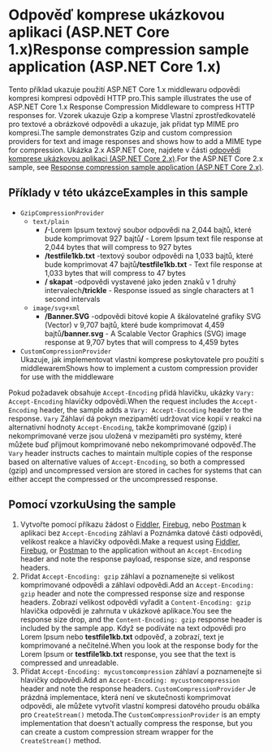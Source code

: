 # <a name="response-compression-sample-application-aspnet-core-1x"></a><span data-ttu-id="3c209-101">Odpověď komprese ukázkovou aplikaci (ASP.NET Core 1.x)</span><span class="sxs-lookup"><span data-stu-id="3c209-101">Response compression sample application (ASP.NET Core 1.x)</span></span>

<span data-ttu-id="3c209-102">Tento příklad ukazuje použití ASP.NET Core 1.x middlewaru odpovědi kompresi kompresi odpovědí HTTP pro.</span><span class="sxs-lookup"><span data-stu-id="3c209-102">This sample illustrates the use of ASP.NET Core 1.x Response Compression Middleware to compress HTTP responses for.</span></span> <span data-ttu-id="3c209-103">Vzorek ukazuje Gzip a komprese Vlastní zprostředkovatelé pro textové a obrázkové odpovědi a ukazuje, jak přidat typ MIME pro kompresi.</span><span class="sxs-lookup"><span data-stu-id="3c209-103">The sample demonstrates Gzip and custom compression providers for text and image responses and shows how to add a MIME type for compression.</span></span> <span data-ttu-id="3c209-104">Ukázka 2.x ASP.NET Core, najdete v části [odpovědi komprese ukázkovou aplikaci (ASP.NET Core 2.x)](https://github.com/aspnet/Docs/tree/master/aspnetcore/performance/response-compression/samples/2.x).</span><span class="sxs-lookup"><span data-stu-id="3c209-104">For the ASP.NET Core 2.x sample, see [Response compression sample application (ASP.NET Core 2.x)](https://github.com/aspnet/Docs/tree/master/aspnetcore/performance/response-compression/samples/2.x).</span></span>

## <a name="examples-in-this-sample"></a><span data-ttu-id="3c209-105">Příklady v této ukázce</span><span class="sxs-lookup"><span data-stu-id="3c209-105">Examples in this sample</span></span>
* `GzipCompressionProvider`
  * `text/plain`
    * <span data-ttu-id="3c209-106">**/**-Lorem Ipsum textový soubor odpovědi na 2,044 bajtů, které bude komprimovat 927 bajtů</span><span class="sxs-lookup"><span data-stu-id="3c209-106">**/** - Lorem Ipsum text file response at 2,044 bytes that will compress to 927 bytes</span></span>
    * <span data-ttu-id="3c209-107">**/testfile1kb.txt** -textový soubor odpovědi na 1,033 bajtů, které bude komprimovat 47 bajtů</span><span class="sxs-lookup"><span data-stu-id="3c209-107">**/testfile1kb.txt** - Text file response at 1,033 bytes that will compress to 47 bytes</span></span>
    * <span data-ttu-id="3c209-108">**/ skapat** -odpovědi vystavené jako jeden znaků v 1 druhý intervalech</span><span class="sxs-lookup"><span data-stu-id="3c209-108">**/trickle** - Response issued as single characters at 1 second intervals</span></span> 
  * `image/svg+xml`
    * <span data-ttu-id="3c209-109">**/Banner.SVG** -odpovědi bitové kopie A škálovatelné grafiky SVG (Vector) v 9,707 bajtů, které bude komprimovat 4,459 bajtů</span><span class="sxs-lookup"><span data-stu-id="3c209-109">**/banner.svg** - A Scalable Vector Graphics (SVG) image response at 9,707 bytes that will compress to 4,459 bytes</span></span>
* `CustomCompressionProvider`<br><span data-ttu-id="3c209-110">Ukazuje, jak implementovat vlastní komprese poskytovatele pro použití s middlewarem</span><span class="sxs-lookup"><span data-stu-id="3c209-110">Shows how to implement a custom compression provider for use with the middleware</span></span>

<span data-ttu-id="3c209-111">Pokud požadavek obsahuje `Accept-Encoding` přidá hlavičku, ukázky `Vary: Accept-Encoding` hlavičky odpovědi.</span><span class="sxs-lookup"><span data-stu-id="3c209-111">When the request includes the `Accept-Encoding` header, the sample adds a `Vary: Accept-Encoding` header to the response.</span></span> <span data-ttu-id="3c209-112">`Vary` Záhlaví dá pokyn mezipamětí udržovat více kopií v reakci na alternativní hodnoty `Accept-Encoding`, takže komprimované (gzip) i nekomprimované verze jsou uložená v mezipaměti pro systémy, které můžete buď přijmout komprimované nebo nekomprimované odpověď.</span><span class="sxs-lookup"><span data-stu-id="3c209-112">The `Vary` header instructs caches to maintain multiple copies of the response based on alternative values of `Accept-Encoding`, so both a compressed (gzip) and uncompressed version are stored in caches for systems that can either accept the compressed or the uncompressed response.</span></span>

## <a name="using-the-sample"></a><span data-ttu-id="3c209-113">Pomocí vzorku</span><span class="sxs-lookup"><span data-stu-id="3c209-113">Using the sample</span></span>
1. <span data-ttu-id="3c209-114">Vytvořte pomocí příkazu žádost o [Fiddler](http://www.telerik.com/fiddler), [Firebug](http://getfirebug.com/), nebo [Postman](https://www.getpostman.com/) k aplikaci bez `Accept-Encoding` záhlaví a Poznámka datové části odpovědi, velikost reakce a hlavičky odpovědi.</span><span class="sxs-lookup"><span data-stu-id="3c209-114">Make a request using [Fiddler](http://www.telerik.com/fiddler), [Firebug](http://getfirebug.com/), or [Postman](https://www.getpostman.com/) to the application without an `Accept-Encoding` header and note the response payload, response size, and response headers.</span></span>
2. <span data-ttu-id="3c209-115">Přidat `Accept-Encoding: gzip` záhlaví a poznamenejte si velikost komprimované odpovědi a záhlaví odpovědi.</span><span class="sxs-lookup"><span data-stu-id="3c209-115">Add an `Accept-Encoding: gzip` header and note the compressed response size and response headers.</span></span> <span data-ttu-id="3c209-116">Zobrazí velikost odpovědi vyřadit a `Content-Encoding: gzip` hlavička odpovědi je zahrnuta v ukázkové aplikace.</span><span class="sxs-lookup"><span data-stu-id="3c209-116">You see the response size drop, and the `Content-Encoding: gzip` response header is included by the sample app.</span></span> <span data-ttu-id="3c209-117">Když se podíváte na text odpovědi pro Lorem Ipsum nebo **testfile1kb.txt** odpověď, a zobrazí, text je komprimované a nečitelné.</span><span class="sxs-lookup"><span data-stu-id="3c209-117">When you look at the response body for the Lorem Ipsum or **testfile1kb.txt** response, you see that the text is compressed and unreadable.</span></span>
3. <span data-ttu-id="3c209-118">Přidat `Accept-Encoding: mycustomcompression` záhlaví a poznamenejte si hlavičky odpovědi.</span><span class="sxs-lookup"><span data-stu-id="3c209-118">Add an `Accept-Encoding: mycustomcompression` header and note the response headers.</span></span> <span data-ttu-id="3c209-119">`CustomCompressionProvider` Je prázdná implementace, která není ve skutečnosti komprimovat odpovědi, ale můžete vytvořit vlastní kompresi datového proudu obálka pro `CreateStream()` metoda.</span><span class="sxs-lookup"><span data-stu-id="3c209-119">The `CustomCompressionProvider` is an empty implementation that doesn't actually compress the response, but you can create a custom compression stream wrapper for the `CreateStream()` method.</span></span>
